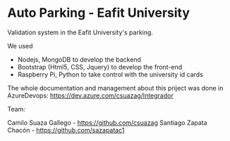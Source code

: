 
# Auto Parking - Eafit University

Validation system in the Eafit University's parking.

We used 
- Nodejs, MongoDB to develop the backend
- Bootstrap (Html5, CSS, Jquery) to develop the front-end  
- Raspberry Pi,  Python to take control with the university id cards

The whole documentation and management about this priject was done in AzureDevops: https://dev.azure.com/csuazag/Integrador

Team: 

Camilo Suaza Gallego   - https://github.com/csuazag
Santiago Zapata Chacón - https://github.com/sazapatac1
